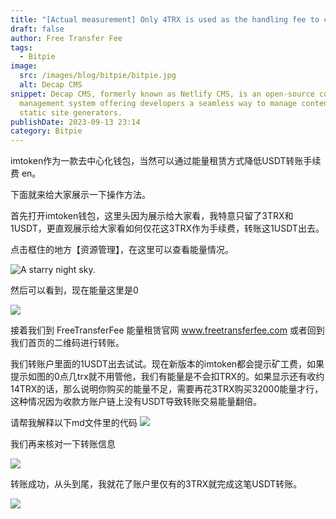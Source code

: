 ```yaml
---
title: "[Actual measurement] Only 4TRX is used as the handling fee to complete USDT transfer on Bitpie wallet"
draft: false
author: Free Transfer Fee
tags:
  - Bitpie
image:
  src: /images/blog/bitpie/bitpie.jpg
  alt: Decap CMS
snippet: Decap CMS, formerly known as Netlify CMS, is an open-source content
  management system offering developers a seamless way to manage content for
  static site generators.
publishDate: 2023-09-13 23:14
category: Bitpie
---
```


imtoken作为一款去中心化钱包，当然可以通过能量租赁方式降低USDT转账手续费 en。

下面就来给大家展示一下操作方法。

首先打开imtoken钱包，这里头因为展示给大家看，我特意只留了3TRX和1USDT，更直观展示给大家看如何仅花这3TRX作为手续费，转账这1USDT出去。

点击框住的地方【资源管理】，在这里可以查看能量情况。

![A starry night sky.](/images/202306291688050518168444.png)

然后可以看到，现在能量这里是0

![](/images/202306291688050553599328.png)

接着我们到 FreeTransferFee 能量租赁官网 www.freetransferfee.com 或者回到我们首页的二维码进行转账。

我们转账户里面的1USDT出去试试。现在新版本的imtoken都会提示矿工费，如果提示如图的0点几trx就不用管他，我们有能量是不会扣TRX的。如果显示还有收约14TRX的话，那么说明你购买的能量不足，需要再花3TRX购买32000能量才行，这种情况因为收款方账户链上没有USDT导致转账交易能量翻倍。

请帮我解释以下md文件里的代码
![](/images/202306291688050834367140.png)

我们再来核对一下转账信息

![](/images/202306291688051245331593.png)

转账成功，从头到尾，我就花了账户里仅有的3TRX就完成这笔USDT转账。

![](/images/202306291688051294609194.png)





